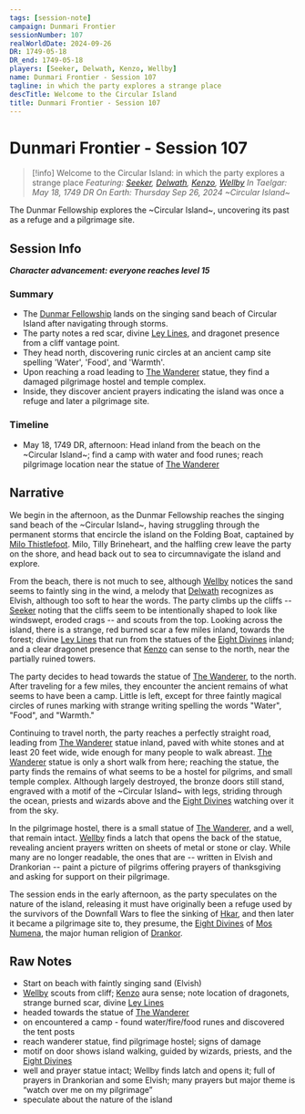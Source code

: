 ```yaml
---
tags: [session-note]
campaign: Dunmari Frontier
sessionNumber: 107
realWorldDate: 2024-09-26
DR: 1749-05-18
DR_end: 1749-05-18
players: [Seeker, Delwath, Kenzo, Wellby]
name: Dunmari Frontier - Session 107
tagline: in which the party explores a strange place
descTitle: Welcome to the Circular Island
title: Dunmari Frontier - Session 107
---
```

# Dunmari Frontier - Session 107

>[!info] Welcome to the Circular Island: in which the party explores a strange place
> *Featuring: [Seeker](<../../../people/pcs/dunmar-fellowship/seeker.md>), [Delwath](<../../../people/pcs/dunmar-fellowship/delwath.md>), [Kenzo](<../../../people/pcs/dunmar-fellowship/kenzo.md>), [Wellby](<../../../people/pcs/dunmar-fellowship/wellby.md>)*
> *In Taelgar: May 18, 1749 DR*
> *On Earth: Thursday Sep 26, 2024*
> *~Circular Island~*

The Dunmar Fellowship explores the ~Circular Island~, uncovering its past as a refuge and a pilgrimage site.
## Session Info

***Character advancement: everyone reaches level 15***
### Summary
- The [Dunmar Fellowship](<../../../people/pcs/dunmar-fellowship/dunmar-fellowship.md>) lands on the singing sand beach of Circular Island after navigating through storms.
- The party notes a red scar, divine [Ley Lines](<../../../cosmology/planar-concepts/ley-lines.md>), and dragonet presence from a cliff vantage point.
- They head north, discovering runic circles at an ancient camp site spelling 'Water', 'Food', and 'Warmth'.
- Upon reaching a road leading to [The Wanderer](<../../../gods-and-religions/gods/incorporeal-gods/mos-numena-pantheon/the-wanderer.md>) statue, they find a damaged pilgrimage hostel and temple complex.
- Inside, they discover ancient prayers indicating the island was once a refuge and later a pilgrimage site.
### Timeline
- May 18, 1749 DR, afternoon: Head inland from the beach on the ~Circular Island~; find a camp with water and food runes; reach pilgrimage location near the statue of [The Wanderer](<../../../gods-and-religions/gods/incorporeal-gods/mos-numena-pantheon/the-wanderer.md>)

## Narrative
We begin in the afternoon, as the Dunmar Fellowship reaches the singing sand beach of the ~Circular Island~, having struggling through the permanent storms that encircle the island on the Folding Boat, captained by [Milo Thistlefoot](<../../../people/halflings/milo-thistlefoot.md>). Milo, Tilly Brineheart, and the halfling crew leave the party on the shore, and head back out to sea to circumnavigate the island and explore. 

From the beach, there is not much to see, although [Wellby](<../../../people/pcs/dunmar-fellowship/wellby.md>) notices the sand seems to faintly sing in the wind, a melody that [Delwath](<../../../people/pcs/dunmar-fellowship/delwath.md>) recognizes as Elvish, although too soft to hear the words. The party climbs up the cliffs -- [Seeker](<../../../people/pcs/dunmar-fellowship/seeker.md>) noting that the cliffs seem to be intentionally shaped to look like windswept, eroded crags -- and scouts from the top. Looking across the island, there is a strange, red burned scar a few miles inland, towards the forest; divine [Ley Lines](<../../../cosmology/planar-concepts/ley-lines.md>) that run from the statues of the [Eight Divines](<../../../gods-and-religions/religions/mos-numena/mos-numena.md>) inland; and a clear dragonet presence that [Kenzo](<../../../people/pcs/dunmar-fellowship/kenzo.md>) can sense to the north, near the partially ruined towers. 

The party decides to head towards the statue of [The Wanderer](<../../../gods-and-religions/gods/incorporeal-gods/mos-numena-pantheon/the-wanderer.md>), to the north. After traveling for a few miles, they encounter the ancient remains of what seems to have been a camp. Little is left, except for three faintly magical circles of runes marking with strange writing spelling the words "Water", "Food", and "Warmth." 

Continuing to travel north, the party reaches a perfectly straight road, leading from [The Wanderer](<../../../gods-and-religions/gods/incorporeal-gods/mos-numena-pantheon/the-wanderer.md>) statue inland, paved with white stones and at least 20 feet wide, wide enough for many people to walk abreast. [The Wanderer](<../../../gods-and-religions/gods/incorporeal-gods/mos-numena-pantheon/the-wanderer.md>) statue is only a short walk from here; reaching the statue, the party finds the remains of what seems to be a hostel for pilgrims, and small temple complex. Although largely destroyed, the bronze doors still stand, engraved with a motif of the ~Circular Island~ with legs, striding through the ocean, priests and wizards above and the [Eight Divines](<../../../gods-and-religions/religions/mos-numena/mos-numena.md>) watching over it from the sky. 

In the pilgrimage hostel, there is a small statue of [The Wanderer](<../../../gods-and-religions/gods/incorporeal-gods/mos-numena-pantheon/the-wanderer.md>), and a well, that remain intact. [Wellby](<../../../people/pcs/dunmar-fellowship/wellby.md>) finds a latch that opens the back of the statue, revealing ancient prayers written on sheets of metal or stone or clay. While many are no longer readable, the ones that are -- written in Elvish and Drankorian -- paint a picture of pilgrims offering prayers of thanksgiving and asking for support on their pilgrimage. 

The session ends in the early afternoon, as the party speculates on the nature of the island, releasing it must have originally been a refuge used by the survivors of the Downfall Wars to flee the sinking of [Hkar](<../../../history/pre-downfall/hkar.md>), and then later it became a pilgrimage site to, they presume, the [Eight Divines](<../../../gods-and-religions/religions/mos-numena/mos-numena.md>) of [Mos Numena](<../../../gods-and-religions/religions/mos-numena/mos-numena.md>), the major human religion of [Drankor](<../../../history/drankorian-era/drankorian-empire.md>). 

## Raw Notes
- Start on beach with faintly singing sand (Elvish)
- [Wellby](<../../../people/pcs/dunmar-fellowship/wellby.md>) scouts from cliff; [Kenzo](<../../../people/pcs/dunmar-fellowship/kenzo.md>) aura sense; note location of dragonets, strange burned scar, divine [Ley Lines](<../../../cosmology/planar-concepts/ley-lines.md>)
- headed towards the statue of [The Wanderer](<../../../gods-and-religions/gods/incorporeal-gods/mos-numena-pantheon/the-wanderer.md>)
- on encountered a camp - found water/fire/food runes and discovered the tent posts
- reach wanderer statue, find pilgrimage hostel; signs of damage
- motif on door shows island walking, guided by wizards, priests, and the [Eight Divines](<../../../gods-and-religions/religions/mos-numena/mos-numena.md>)
- well and prayer statue intact; Wellby finds latch and opens it; full of prayers in Drankorian and some Elvish; many prayers but major theme is “watch over me on my pilgrimage”
- speculate about the nature of the island

